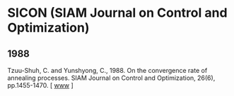 # SICON (SIAM Journal on Control and Optimization)

## 1988

Tzuu-Shuh, C. and Yunshyong, C., 1988. On the convergence rate of annealing processes. SIAM Journal on Control and Optimization, 26(6), pp.1455-1470. [ [www](https://epubs.siam.org/doi/abs/10.1137/0326084) ]
